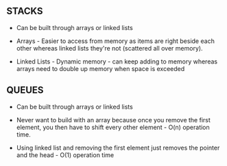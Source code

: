 ## STACKS

- Can be built through arrays or linked lists

- Arrays - Easier to access from memory as items are right beside each other whereas linked lists they're not (scattered all over memory).
- Linked Lists - Dynamic memory - can keep adding to memory whereas arrays need to double up memory when space is exceeded


## QUEUES

- Can be built through arrays or linked lists  

- Never want to build with an array because once you remove the first element, you then have to shift every other element - O(n) operation time.
- Using linked list and removing the first element just removes the pointer and the head - O(1) operation time